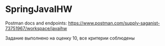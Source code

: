 # SpringJavaIHW
Postman docs and endpoints: https://www.postman.com/supply-saganist-73751967/workspace/javaihw

Задание выполнено на оценку 10, все критерии соблюдены
